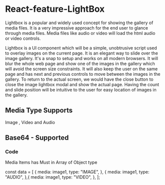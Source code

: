 # React-feature-LightBox
Lightbox is a popular and widely used concept for showing the gallery of media files. It is a very impressive approach for the end user to glance through media files. Media files like audio or video will load the html audio or video controls. 

Lightbox is a UI component which will be a simple, unobtrusive script used to overlay images on the current page. It is an elegant way to slide over the image gallery. It's a snap to setup and works on all modern browsers. It will blur the whole web page and show one of the images in the gallery which will avoid the screen size constraints. It will also keep the user on the same page and has next and previous controls to move between the images in the gallery. To return to the actual screen, we would have the close button to close the image lightbox modal and show the actual page. Having the count and slide position will be intuitive to the user for easy location of images in the gallery.

## Media Type Supports 
  Image , Video and Audio

## Base64 - Supported

### Code 
Media Items has Must in Array of Object type 

  const data = [
  {
    media: image1,
    type: "IMAGE",
  },
  {
    media: image1,
    type: "AUDIO",
  },{
    media: image1,
    type: "VIDEO",
  },
];